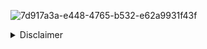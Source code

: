 ![7d917a3a-e448-4765-b532-e62a9931f43f](https://github.com/deadcandle/Schooluitje/assets/59292383/93aa2e9d-cee7-4215-9844-ef27dd18e81f)

<details>
  <summary>Disclaimer</summary>
  Klein probleem in de code design waardoor ik uiteindelijk random docenten heb toegewezen per schoolreisje:
  
  ```php
    public static function findAvailableTeacher() {
        // choose random teacher
        return self::$teachers[array_rand(self::$teachers, 1)];
    }
  ```

</details>
